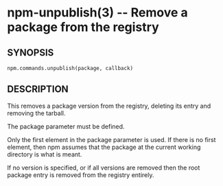 npm-unpublish(3) -- Remove a package from the registry
======================================================














































<extoc></extoc>

## SYNOPSIS

    npm.commands.unpublish(package, callback)

## DESCRIPTION

This removes a package version from the registry, deleting its
entry and removing the tarball.

The package parameter must be defined.

Only the first element in the package parameter is used.  If there is no first
element, then npm assumes that the package at the current working directory
is what is meant.

If no version is specified, or if all versions are removed then
the root package entry is removed from the registry entirely.
